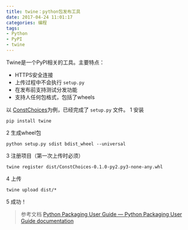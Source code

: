 ```yaml
---
title: twine：python包发布工具
date: 2017-04-24 11:01:17
categories: 编程
tags:
- Python
- PyPI
- twine
---
```


Twine是一个PyPI相关的工具。主要特点：

- HTTPS安全连接
- 上传过程中不会执行 `setup.py`
- 在发布前支持测试分发功能
- 支持人任何包格式，包括了wheels


以 [ConstChoices](https://github.com/kinegratii/ConstChoices)为例，已经完成了 `setup.py` 文件。
1 安装

```
pip install twine
```

2 生成wheel包

```
python setup.py sdist bdist_wheel --universal
```

3 注册项目（第一次上传时必须）

```
twine register dist/ConstChoices-0.1.0-py2.py3-none-any.whl
```

4 上传

```
twine upload dist/*
```

5 成功！

> 参考文档 [Python Packaging User Guide — Python Packaging User Guide documentation](https://packaging.python.org/)
